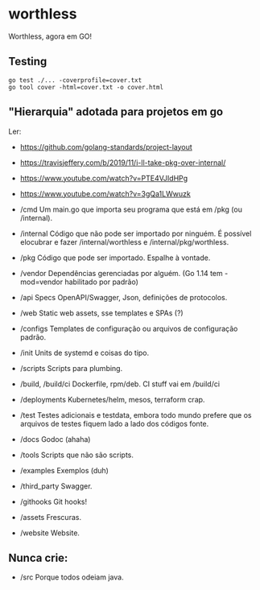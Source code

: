 # worthless
Worthless, agora em GO!

## Testing

```
go test ./... -coverprofile=cover.txt
go tool cover -html=cover.txt -o cover.html
```

## "Hierarquia" adotada para projetos em go

Ler: 
* https://github.com/golang-standards/project-layout
* https://travisjeffery.com/b/2019/11/i-ll-take-pkg-over-internal/
* https://www.youtube.com/watch?v=PTE4VJIdHPg
* https://www.youtube.com/watch?v=3gQa1LWwuzk

* /cmd
Um main.go que importa seu programa que está em /pkg (ou /internal).

* /internal
Código que não pode ser importado por ninguém. É possível elocubrar e fazer /internal/worthless e /internal/pkg/worthless.

* /pkg
Código que pode ser importado. Espalhe à vontade.

* /vendor
Dependências gerenciadas por alguém. (Go 1.14 tem -mod=vendor habilitado por padrão)

* /api
Specs OpenAPI/Swagger, Json, definições de protocolos.

* /web
Static web assets, sse templates e SPAs (?)

* /configs
Templates de configuração ou arquivos de configuração padrão.

* /init
Units de systemd e coisas do tipo.

* /scripts
Scripts para plumbing.

* /build, /build/ci
Dockerfile, rpm/deb. CI stuff vai em /build/ci

* /deployments
Kubernetes/helm, mesos, terraform crap.

* /test
Testes adicionais e testdata, embora todo mundo prefere que os arquivos de testes fiquem lado a lado dos códigos fonte. 

* /docs
Godoc (ahaha)

* /tools
Scripts que não são scripts.

* /examples
Exemplos (duh)

* /third_party
Swagger.

* /githooks
Git hooks!

* /assets
Frescuras.

* /website
Website.

## Nunca crie:

* /src
Porque todos odeiam java.

